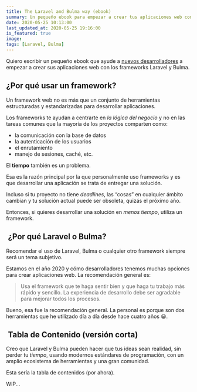 ```yaml
---
title: The Laravel and Bulma way (ebook)
summary: Un pequeño ebook para empezar a crear tus aplicaciones web con los frameworks Laravel y Bulma.
date: 2020-05-25 10:13:00
last_updated_at: 2020-05-25 19:16:00
is_featured: true
image:
tags: [Laravel, Bulma]
---
```


Quiero escribir un pequeño ebook que ayude a <ins>nuevos desarrolladores</ins> a empezar a crear sus aplicaciones web con los frameworks Laravel y Bulma.

## ¿Por qué usar un framework?

Un framework web no es más que un conjunto de herramientas estructuradas y estandarizadas para desarrollar aplicaciones.

Los frameworks te ayudan a centrarte en _la lógica del negocio_ y no en las tareas comunes que la mayoría de los proyectos comparten  como:

- la comunicación con la base de datos
- la autenticación de los usuarios
- el enrutamiento
- manejo de sesiones, caché, etc.

El **tiempo** también es un problema. 

Esa es la razón principal por la que personalmente uso frameworks y es que desarrollar una aplicación se trata de entregar una solución.

Incluso si tu proyecto no tiene  _deadlines_, las “cosas” en cualquier ámbito cambian y tu solución actual puede ser obsoleta, quizás el próximo año. 

Entonces, si quieres desarrollar una solución en _menos tiempo_, utiliza un framework.

##  ¿Por qué Laravel o Bulma?

Recomendar el uso de Laravel, Bulma o cualquier otro framework siempre será un tema subjetivo.

Estamos en el año 2020 y cómo desarrolladores tenemos muchas opciones para crear aplicaciones web. La recomendación general es:

> Usa el framework que te haga sentir bien y que haga  tu trabajo más rápido y sencillo. La experiencia de desarrollo debe ser agradable para mejorar todos los procesos.

Bueno, esa fue la recomendación general. La personal es porque son dos herramientas que he utilizado día a día desde hace cuatro años 😀.

##  Tabla de Contenido (versión corta)

Creo que Laravel y Bulma pueden hacer que tus ideas sean realidad, sin perder tu *tiempo*, usando modernos estándares de programación, con un amplio ecosistema de herramientas y una gran comunidad.

Esta sería la tabla de contenidos (por ahora).

WIP...
